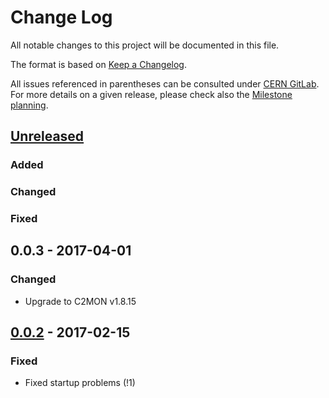 # Change Log
All notable changes to this project will be documented in this file.

The format is based on [Keep a Changelog](http://keepachangelog.com/).

All issues referenced in parentheses can be consulted under [CERN GitLab](https://gitlab.cern.ch/c2mon/c2mon-daq-hostmetrics/issues).
For more details on a given release, please check also the [Milestone planning](https://gitlab.cern.ch/c2mon/c2mon-daq-hostmetrics/milestones?state=all).

## [Unreleased]
### Added

### Changed

### Fixed

## 0.0.3 - 2017-04-01
### Changed
- Upgrade to C2MON v1.8.15

## [0.0.2] - 2017-02-15
### Fixed
- Fixed startup problems (!1)

[Unreleased]: https://gitlab.cern.ch/c2mon/c2mon-daq-hostmetrics/milestones/2
[0.0.2]: https://gitlab.cern.ch/c2mon/c2mon-daq-hostmetrics/milestones/1